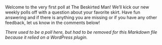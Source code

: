 Welcome to the very first poll at The Beskirted Man! We’ll kick our new weekly polls off with a question about your favorite skirt. Have fun answering and if there is anything you are missing or if you have any other feedback, let us know in the comments below!

*There used to be a poll here, but had to be removed for this Markdown file because it relied on a WordPress plugin.*